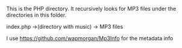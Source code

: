 This is the PHP directory.  It recursively looks for MP3 files under the directories in this folder.

index.php ->(directory with music) -> MP3 files

I use https://github.com/wapmorgan/Mp3Info for the metadata info
